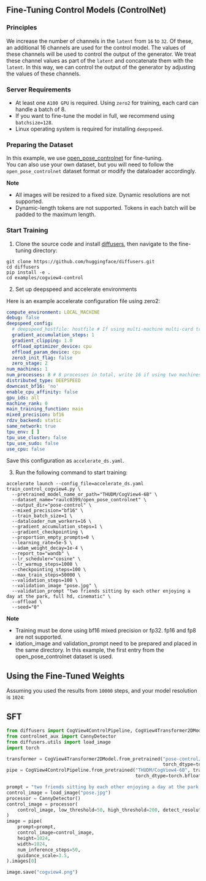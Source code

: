 ## Fine-Tuning Control Models (ControlNet)

### Principles

We increase the number of channels in the `latent` from `16` to `32`. Of these, an additional 16 channels are used for
the control model. The values of these channels will be used to control the output of the generator. We treat these
channel values as part of the `latent` and concatenate them with the `latent`. In this way, we can control the output of
the generator by adjusting the values of these channels.

### Server Requirements

- At least one `A100 GPU` is required. Using `zero2` for training, each card can handle a batch of 8.
- If you want to fine-tune the model in full, we recommend using `batchsize=128`.
- Linux operating system is required for installing `deepspeed`.

### Preparing the Dataset

In this example, we use [open_pose_controlnet](https://huggingface.co/datasets/raulc0399/open_pose_controlnet) for
fine-tuning.  
You can also use your own dataset, but you will need to follow the `open_pose_controlnet` dataset format or modify the
dataloader accordingly.

**Note**

+ All images will be resized to a fixed size. Dynamic resolutions are not supported.
+ Dynamic-length tokens are not supported. Tokens in each batch will be padded to the maximum length.

### Start Training

1. Clone the source code and install [diffusers](https://github.com/huggingface/diffusers), then navigate to the
   fine-tuning directory:

```shell
git clone https://github.com/huggingface/diffusers.git
cd diffusers
pip install -e .
cd examples/cogview4-control
```

2. Set up deepspeed and accelerate environments

Here is an example accelerate configuration file using zero2:

```yaml
compute_environment: LOCAL_MACHINE
debug: false
deepspeed_config:
  # deepspeed_hostfile: hostfile # If using multi-machine multi-card training, prepare the hostfile configuration
  gradient_accumulation_steps: 1
  gradient_clipping: 1.0
  offload_optimizer_device: cpu
  offload_param_device: cpu
  zero3_init_flag: false
  zero_stage: 2
num_machines: 1
num_processes: 8 # 8 processes in total, write 16 if using two machines
distributed_type: DEEPSPEED
downcast_bf16: 'no'
enable_cpu_affinity: false
gpu_ids: all
machine_rank: 0
main_training_function: main
mixed_precision: bf16
rdzv_backend: static
same_network: true
tpu_env: [ ]
tpu_use_cluster: false
tpu_use_sudo: false
use_cpu: false
```

Save this configuration as `accelerate_ds.yaml`.

3. Run the following command to start training:

```shell
accelerate launch --config_file=accelerate_ds.yaml train_control_cogview4.py \
  --pretrained_model_name_or_path="THUDM/CogView4-6B" \
  --dataset_name="raulc0399/open_pose_controlnet" \
  --output_dir="pose-control" \
  --mixed_precision="bf16" \
  --train_batch_size=1 \
  --dataloader_num_workers=16 \
  --gradient_accumulation_steps=1 \
  --gradient_checkpointing \
  --proportion_empty_prompts=0 \
  --learning_rate=5e-5 \
  --adam_weight_decay=1e-4 \
  --report_to="wandb" \
  --lr_scheduler="cosine" \
  --lr_warmup_steps=1000 \
  --checkpointing_steps=100 \
  --max_train_steps=50000 \
  --validation_steps=100 \
  --validation_image "pose.jpg" \
  --validation_prompt "two friends sitting by each other enjoying a day at the park, full hd, cinematic" \
  --offload \
  --seed="0"
```

**Note**

- Training must be done using bf16 mixed precision or fp32. fp16 and fp8 are not supported.
- idation_image and validation_prompt need to be prepared and placed in the same directory. In this example, the first
  entry from the open_pose_controlnet dataset is used.

## Using the Fine-Tuned Weights

Assuming you used the results from `10000` steps, and your model resolution is `1024`:

## SFT

```python
from diffusers import CogView4ControlPipeline, CogView4Transformer2DModel
from controlnet_aux import CannyDetector
from diffusers.utils import load_image
import torch

transformer = CogView4Transformer2DModel.from_pretrained("pose-control/checkpoint-10000/transformer",
                                                         torch_dtype=torch.bfloat16).to("cuda:0")
pipe = CogView4ControlPipeline.from_pretrained("THUDM/CogView4-6B", transformer=transformer,
                                               torch_dtype=torch.bfloat16).to("cuda:0")

prompt = "two friends sitting by each other enjoying a day at the park, full hd, cinematic"
control_image = load_image("pose.jpg")
processor = CannyDetector()
control_image = processor(
    control_image, low_threshold=50, high_threshold=200, detect_resolution=1024, image_resolution=1024
)
image = pipe(
    prompt=prompt,
    control_image=control_image,
    height=1024,
    width=1024,
    num_inference_steps=50,
    guidance_scale=3.5,
).images[0]

image.save("cogview4.png")
```
